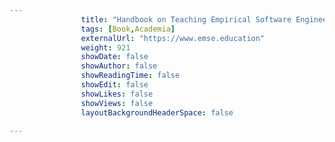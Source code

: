 ---
                title: "Handbook on Teaching Empirical Software Engineering: Online Materials"
                tags: [Book,Academia]
                externalUrl: "https://www.emse.education"
                weight: 921
                showDate: false
                showAuthor: false
                showReadingTime: false
                showEdit: false
                showLikes: false
                showViews: false
                layoutBackgroundHeaderSpace: false
                ---
